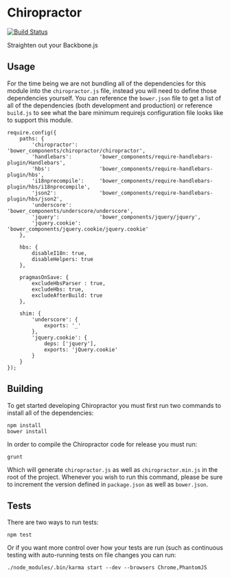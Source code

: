 Chiropractor
============

[![Build
Status](https://travis-ci.org/WiserTogether/chiropractor.png?branch=master)](https://travis-ci.org/WiserTogether/chiropractor)

Straighten out your Backbone.js

Usage
-----

For the time being we are not bundling all of the dependencies for this module
into the `chiropractor.js` file, instead you will need to define those
dependencies yourself. You can reference the `bower.json` file to get a list
of all of the dependencies (both development and production) or reference
`build.js` to see what the bare minimum requirejs configuration file looks like
to support this module.

```
require.config({
    paths: {
        'chiropractor':       'bower_components/chiropractor/chiropractor',
        'handlebars':         'bower_components/require-handlebars-plugin/Handlebars',
        'hbs':                'bower_components/require-handlebars-plugin/hbs',
        'i18nprecompile':     'bower_components/require-handlebars-plugin/hbs/i18nprecompile',
        'json2':              'bower_components/require-handlebars-plugin/hbs/json2',
        'underscore':         'bower_components/underscore/underscore',
        'jquery':             'bower_components/jquery/jquery',
        'jquery.cookie':      'bower_components/jquery.cookie/jquery.cookie'
    },

    hbs: {
        disableI18n: true,
        disableHelpers: true
    },

    pragmasOnSave: {
        excludeHbsParser : true,
        excludeHbs: true,
        excludeAfterBuild: true
    },

    shim: {
        'underscore': {
            exports: '_'
        },
        'jquery.cookie': {
            deps: ['jquery'],
            exports: 'jQuery.cookie'
        }
    }
});
```

Building
--------

To get started developing Chiropractor you must first run two commands to
install all of the dependencies:

    npm install
    bower install

In order to compile the Chiropractor code for release you must run:

	grunt

Which will generate `chiropractor.js` as well as `chiropractor.min.js` in the
root of the project. Whenever you wish to run this command, please be sure to
increment the version defined in `package.json` as well as `bower.json`.

Tests
-----

There are two ways to run tests:

	npm test

Or if you want more control over how your tests are run (such as continuous
testing with auto-running tests on file changes you can run:

	./node_modules/.bin/karma start --dev --browsers Chrome,PhantomJS
